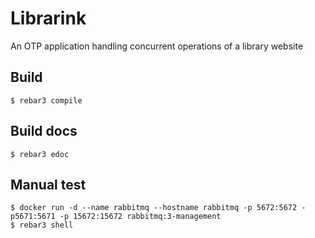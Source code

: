 Librarink
=====

An OTP application handling concurrent operations of a library website

Build
-----
    $ rebar3 compile

Build docs
-----
    $ rebar3 edoc

Manual test
-----
    $ docker run -d --name rabbitmq --hostname rabbitmq -p 5672:5672 -p5671:5671 -p 15672:15672 rabbitmq:3-management
    $ rebar3 shell
